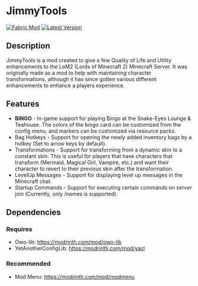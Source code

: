 # JimmyTools
[![Fabric Mod](https://img.shields.io/badge/modloader-fabric-99999?logoColor=%23E6E6FA&labelColor=gray&color=%23ccccff
)](https://fabricmc.net/use/)
[![Latest Version](https://img.shields.io/modrinth/v/jimmytools?color=blueviolet&label=latest%20version)](https://modrinth.com/mod/jimmytools)

## Description
JimmyTools is a mod created to give a few Quality of Life and Utility enhancements to the LoM2 (Lords of Minecraft 2) Minecraft Server. It was originally made as a mod to help with maintaining character transformations, although it has since gotten various different enhancements to enhance a players experience.

## Features
* **BINGO** - In-game support for playing Bingo at the Snake-Eyes Lounge & Teahouse. The colors of the bingo card can be customized from the config menu, and markers can be customized via resource packs.
* Bag Hotkeys - Support for opening the newly added inventory bags by a hotkey (Set to arrow keys by default).
* Transformations - Support for transforming from a dynamic skin to a constant skin. This is useful for players that have characters that transform (Mermaid, Magical Girl, Vampire, etc.) and want their character to revert to their previous skin after the transformation.
* LevelUp Messages - Support for displaying level up messages in the Minecraft chat.
* Startup Commands - Support for executing certain commands on server join (Currently, only /names is supported).

## Dependencies
### Requires
* Owo-lib: https://modrinth.com/mod/owo-lib
* YetAnotherConfigLib: https://modrinth.com/mod/yacl

### Recommended
* Mod Menu: https://modrinth.com/mod/modmenu

